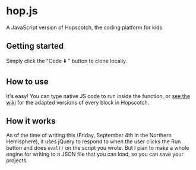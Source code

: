 # hop.js
A JavaScript version of Hopscotch, the coding platform for kids

## Getting started
Simply click the "Code ⬇️ " button to clone locally.

## How to use
It's easy! You can type native JS code to run inside the function, or <a href="https://github.com/redstone-scratch/hop.js/wiki">see the wiki</a> for the adapted versions of every block in Hopscotch.

## How it works
As of the time of writing this (Friday, September 4th in the Northern Hemisphere), it uses jQuery to respond to when the user clicks the Run button and does `eval()` on the script you wrote. But I plan to make a whole engine for writing to a JSON file that you can load, so you can save your projects.
